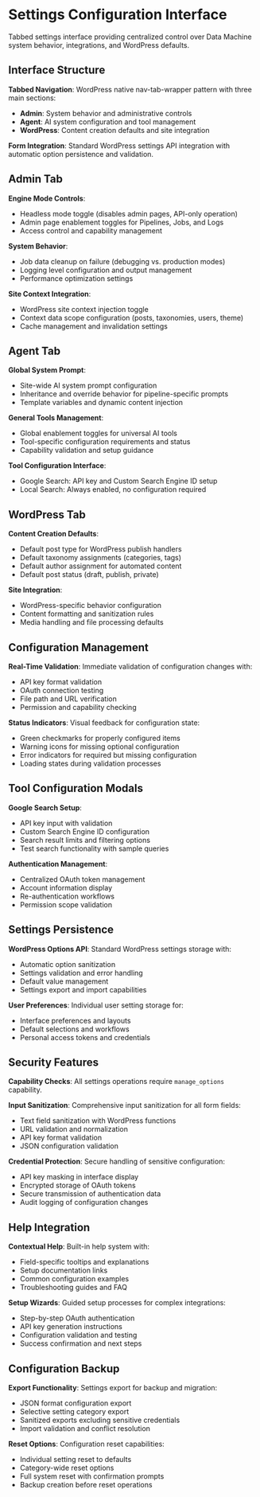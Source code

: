 # Settings Configuration Interface

Tabbed settings interface providing centralized control over Data Machine system behavior, integrations, and WordPress defaults.

## Interface Structure

**Tabbed Navigation**: WordPress native nav-tab-wrapper pattern with three main sections:
- **Admin**: System behavior and administrative controls
- **Agent**: AI system configuration and tool management  
- **WordPress**: Content creation defaults and site integration

**Form Integration**: Standard WordPress settings API integration with automatic option persistence and validation.

## Admin Tab

**Engine Mode Controls**:
- Headless mode toggle (disables admin pages, API-only operation)
- Admin page enablement toggles for Pipelines, Jobs, and Logs
- Access control and capability management

**System Behavior**:
- Job data cleanup on failure (debugging vs. production modes)
- Logging level configuration and output management
- Performance optimization settings

**Site Context Integration**:
- WordPress site context injection toggle
- Context data scope configuration (posts, taxonomies, users, theme)
- Cache management and invalidation settings

## Agent Tab

**Global System Prompt**:
- Site-wide AI system prompt configuration
- Inheritance and override behavior for pipeline-specific prompts
- Template variables and dynamic content injection

**General Tools Management**:
- Global enablement toggles for universal AI tools
- Tool-specific configuration requirements and status
- Capability validation and setup guidance

**Tool Configuration Interface**:
- Google Search: API key and Custom Search Engine ID setup
- Local Search: Always enabled, no configuration required

## WordPress Tab

**Content Creation Defaults**:
- Default post type for WordPress publish handlers
- Default taxonomy assignments (categories, tags)
- Default author assignment for automated content
- Default post status (draft, publish, private)

**Site Integration**:
- WordPress-specific behavior configuration
- Content formatting and sanitization rules
- Media handling and file processing defaults

## Configuration Management

**Real-Time Validation**: Immediate validation of configuration changes with:
- API key format validation
- OAuth connection testing
- File path and URL verification
- Permission and capability checking

**Status Indicators**: Visual feedback for configuration state:
- Green checkmarks for properly configured items
- Warning icons for missing optional configuration
- Error indicators for required but missing configuration
- Loading states during validation processes

## Tool Configuration Modals

**Google Search Setup**:
- API key input with validation
- Custom Search Engine ID configuration
- Search result limits and filtering options
- Test search functionality with sample queries


**Authentication Management**:
- Centralized OAuth token management
- Account information display
- Re-authentication workflows
- Permission scope validation

## Settings Persistence

**WordPress Options API**: Standard WordPress settings storage with:
- Automatic option sanitization
- Settings validation and error handling
- Default value management
- Settings export and import capabilities

**User Preferences**: Individual user setting storage for:
- Interface preferences and layouts
- Default selections and workflows
- Personal access tokens and credentials

## Security Features

**Capability Checks**: All settings operations require `manage_options` capability.

**Input Sanitization**: Comprehensive input sanitization for all form fields:
- Text field sanitization with WordPress functions
- URL validation and normalization
- API key format validation
- JSON configuration validation

**Credential Protection**: Secure handling of sensitive configuration:
- API key masking in interface display
- Encrypted storage of OAuth tokens
- Secure transmission of authentication data
- Audit logging of configuration changes

## Help Integration

**Contextual Help**: Built-in help system with:
- Field-specific tooltips and explanations
- Setup documentation links
- Common configuration examples
- Troubleshooting guides and FAQ

**Setup Wizards**: Guided setup processes for complex integrations:
- Step-by-step OAuth authentication
- API key generation instructions
- Configuration validation and testing
- Success confirmation and next steps

## Configuration Backup

**Export Functionality**: Settings export for backup and migration:
- JSON format configuration export
- Selective setting category export
- Sanitized exports excluding sensitive credentials
- Import validation and conflict resolution

**Reset Options**: Configuration reset capabilities:
- Individual setting reset to defaults
- Category-wide reset options
- Full system reset with confirmation prompts
- Backup creation before reset operations